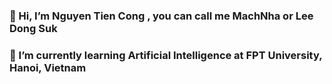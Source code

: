 ### 👋 Hi, I’m Nguyen Tien Cong , you can call me MachNha or Lee Dong Suk
### 🌱 I’m currently learning Artificial Intelligence at FPT University, Hanoi, Vietnam


